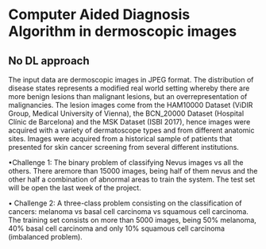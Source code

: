 # Computer Aided Diagnosis Algorithm in dermoscopic images 

## No DL approach

The input data are dermoscopic images in JPEG format. The distribution of disease states represents a modified real world setting whereby there are more benign lesions than malignant lesions, but an overrepresentation of malignancies. The lesion images come from the HAM10000 Dataset (ViDIR Group, Medical University of Vienna), the BCN_20000 Dataset (Hospital Clínic de Barcelona) and the MSK Dataset (ISBI 2017), hence images were acquired with a variety of dermatoscope types and from different anatomic sites. Images were acquired from a historical sample of patients that presented for skin cancer screening from several different institutions.

•Challenge 1: The binary problem of classifying Nevus images vs all the others. There aremore than 15000 images, being half of them nevus and the other half a combination of abnormal areas to train the system. The test set will be open the last week of the project.

• Challenge 2: A three-class problem consisting on the classification of cancers: melanoma vs basal cell carcinoma vs squamous cell carcinoma. The training set consists on more than 5000 images, being 50% melanoma, 40% basal cell carcinoma and only 10% squamous cell carcinoma (imbalanced problem). 
